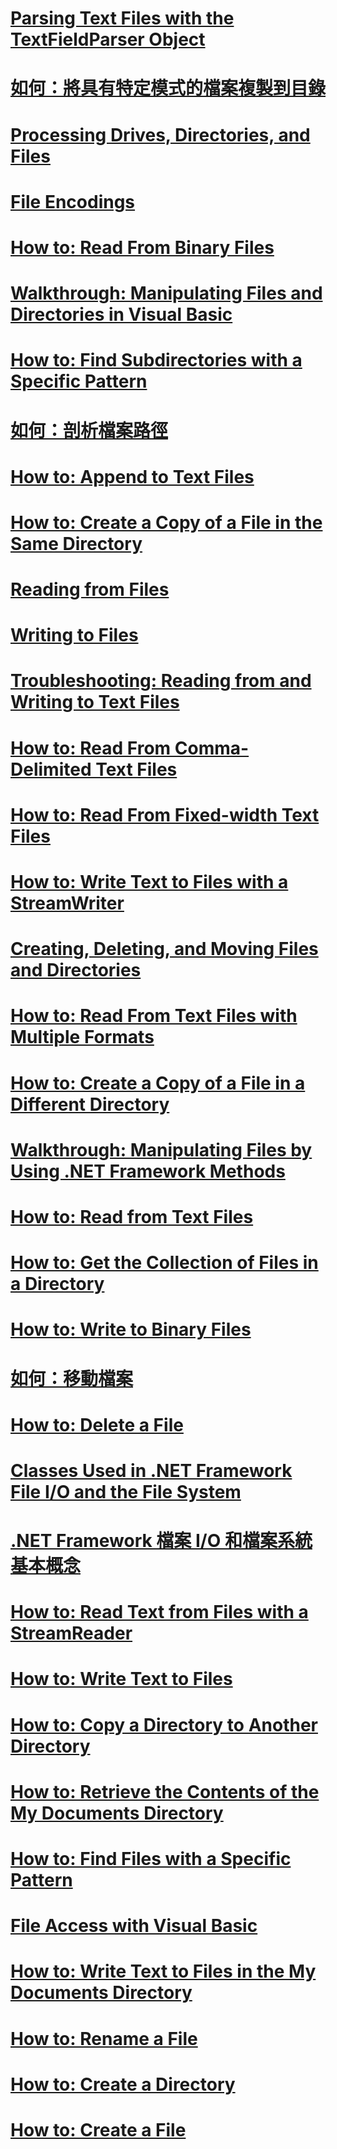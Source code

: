 # [Parsing Text Files with the TextFieldParser Object](parsing-text-files-with-the-textfieldparser-object.md)
# [如何：將具有特定模式的檔案複製到目錄](how-to-copy-files-with-a-specific-pattern-to-a-directory.md)
# [Processing Drives, Directories, and Files](index.md)
# [File Encodings](file-encodings.md)
# [How to: Read From Binary Files](how-to-read-from-binary-files.md)
# [Walkthrough: Manipulating Files and Directories in Visual Basic](walkthrough-manipulating-files-and-directories.md)
# [How to: Find Subdirectories with a Specific Pattern](how-to-find-subdirectories-with-a-specific-pattern.md)
# [如何：剖析檔案路徑](how-to-parse-file-paths.md)
# [How to: Append to Text Files](how-to-append-to-text-files.md)
# [How to: Create a Copy of a File in the Same Directory](how-to-create-a-copy-of-a-file-in-the-same-directory.md)
# [Reading from Files](reading-from-files.md)
# [Writing to Files](writing-to-files.md)
# [Troubleshooting: Reading from and Writing to Text Files](troubleshooting-reading-from-and-writing-to-text-files.md)
# [How to: Read From Comma-Delimited Text Files](how-to-read-from-comma-delimited-text-files.md)
# [How to: Read From Fixed-width Text Files](how-to-read-from-fixed-width-text-files.md)
# [How to: Write Text to Files with a StreamWriter](how-to-write-text-to-files-with-a-streamwriter.md)
# [Creating, Deleting, and Moving Files and Directories](creating-deleting-and-moving-files-and-directories.md)
# [How to: Read From Text Files with Multiple Formats](how-to-read-from-text-files-with-multiple-formats.md)
# [How to: Create a Copy of a File in a Different Directory](how-to-create-a-copy-of-a-file-in-a-different-directory.md)
# [Walkthrough: Manipulating Files by Using .NET Framework Methods](walkthrough-manipulating-files-by-using-net-framework-methods.md)
# [How to: Read from Text Files](how-to-read-from-text-files.md)
# [How to: Get the Collection of Files in a Directory](how-to-get-the-collection-of-files-in-a-directory.md)
# [How to: Write to Binary Files](how-to-write-to-binary-files.md)
# [如何：移動檔案](how-to-move-a-file.md)
# [How to: Delete a File](how-to-delete-a-file.md)
# [Classes Used in .NET Framework File I/O and the File System](classes-used-in-net-framework-file-io-and-the-file-system.md)
# [.NET Framework 檔案 I/O 和檔案系統基本概念](basics-of-net-framework-file-io-and-the-file-system.md)
# [How to: Read Text from Files with a StreamReader](how-to-read-text-from-files-with-a-streamreader.md)
# [How to: Write Text to Files](how-to-write-text-to-files.md)
# [How to: Copy a Directory to Another Directory](how-to-copy-a-directory-to-another-directory.md)
# [How to: Retrieve the Contents of the My Documents Directory](how-to-retrieve-the-contents-of-the-my-documents-directory.md)
# [How to: Find Files with a Specific Pattern](how-to-find-files-with-a-specific-pattern.md)
# [File Access with Visual Basic](file-access.md)
# [How to: Write Text to Files in the My Documents Directory](how-to-write-text-to-files-in-the-my-documents-directory.md)
# [How to: Rename a File](how-to-rename-a-file.md)
# [How to: Create a Directory](how-to-create-a-directory.md)
# [How to: Create a File](how-to-create-a-file.md)
